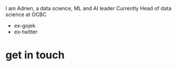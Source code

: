 
I am Adrien, a data science, ML and AI leader
Currently Head of data science at OCBC
- ex-gojek
- ex-twitter


<!---
# things I like:

NLP 
business DS
learning stuff
--->

# get in touch
